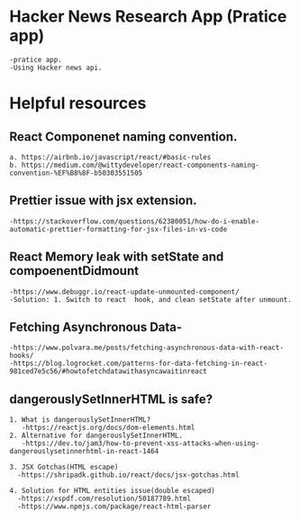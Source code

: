 # Hacker News Research App (Pratice app)
    -pratice app.
    -Using Hacker news api.

# Helpful resources
  ## React Componenet naming convention.
    a. https://airbnb.io/javascript/react/#basic-rules
    b. https://medium.com/@wittydeveloper/react-components-naming-convention-%EF%B8%8F-b50303551505
  ## Prettier issue with jsx extension.
    -https://stackoverflow.com/questions/62380051/how-do-i-enable-automatic-prettier-formatting-for-jsx-files-in-vs-code

  ## React Memory leak with setState and compoenentDidmount
    -https://www.debuggr.io/react-update-unmounted-component/
    -Solution: 1. Switch to react  hook, and clean setState after unmount.

  ## Fetching Asynchronous Data-
    -https://www.polvara.me/posts/fetching-asynchronous-data-with-react-hooks/
    -https://blog.logrocket.com/patterns-for-data-fetching-in-react-981ced7e5c56/#howtofetchdatawithasyncawaitinreact

  ## dangerouslySetInnerHTML is safe?
    1. What is dangerouslySetInnerHTML?
       -https://reactjs.org/docs/dom-elements.html
    2. Alternative for dangerouslySetInnerHTML.
       -https://dev.to/jam3/how-to-prevent-xss-attacks-when-using-dangerouslysetinnerhtml-in-react-1464

    3. JSX Gotchas(HTML escape)
      -https://shripadk.github.io/react/docs/jsx-gotchas.html
      
    4. Solution for HTML entities issue(double escaped)
      -https://xspdf.com/resolution/50187789.html
      -https://www.npmjs.com/package/react-html-parser